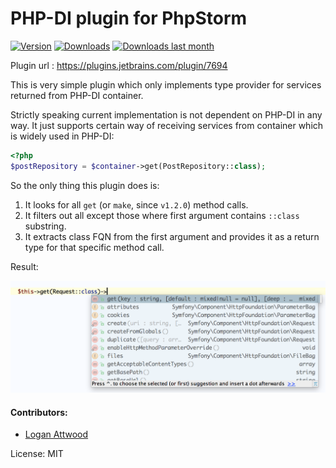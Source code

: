 # PHP-DI plugin for PhpStorm
[![Version](http://phpstorm.espend.de/badge/7694/version)](https://plugins.jetbrains.com/plugin/7694)
[![Downloads](http://phpstorm.espend.de/badge/7694/downloads)](https://plugins.jetbrains.com/plugin/7694)
[![Downloads last month](http://phpstorm.espend.de/badge/7694/last-month)](https://plugins.jetbrains.com/plugin/7694)

Plugin url : https://plugins.jetbrains.com/plugin/7694

This is very simple plugin which only implements type provider for services returned from PHP-DI container.

Strictly speaking current implementation is not dependent on PHP-DI in any way. It just supports certain way of receiving services from container which is widely used in PHP-DI:

```php
<?php
$postRepository = $container->get(PostRepository::class);
```

So the only thing this plugin does is:

1. It looks for all `get` (or `make`, since `v1.2.0`) method calls.
2. It filters out all except those where first argument contains `::class` substring.
3. It extracts class FQN from the first argument and provides it as a return type for that specific method call.

Result:

![Example screenshot](example.png?raw=true "Example screenshot")

#### Contributors:

* [Logan Attwood](https://github.com/lattwood)

License: MIT
